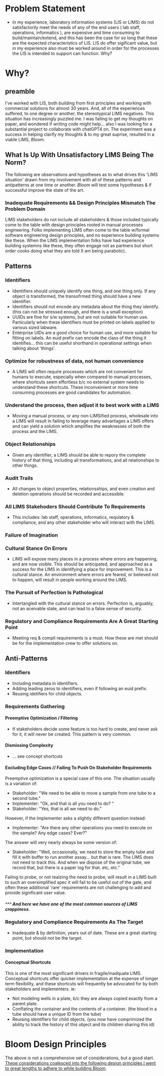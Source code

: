 # Problem Statement
* In my experience, laboratory information systems (LIS or LIMS) do not satisfactorily meet the needs of any of the end users ( lab staff, operations, informatics ), are expensive and time consuming to build/maintain/extend, and this has been the case for so long that these are the expected characteristics of LIS. LIS do offer sigificant value, but in my experience also must be worked around in order for the processes the LIS is intended to support can function. Why?

# Why?
## preamble
I've worked with LIS, both building from first principles and working with commercial solutions for almost 30 years. And, all of the experiences suffered, to one degree or another, the stereotypical LIMS negatives. This situation has increasingly puzzled me. I was failing to get my thoughts on paper, and wondered if writing code might help... also I was looking for a substantial project to collaborate with chatGPT4 on. The experiment was a success in helping clarify my thoughts & to my great suprise, resulted in a viable LIMS, _Bloom_.

## What Is Up With Unsatisfactory LIMS Being The Norm?
The following are observations and hypotheses as to what drives this 'LIMS situation' drawn from my involvement with all of these patterns and antipatterns at one time or another.  _Bloom_ will test some hypotheses & if successful improve the state of the art. 
 

### Inadequate Requirements && Design Principles Mismatch The Problem Domain
LIMS stakeholders do not include all stakeholders & those included typically come to the table with design principles rooted in manual processes engineering. Folks implementing LIMS often come to the table w/formal software engineering design principles, and no experience building systems like these. When the LIMS implementation folks have had experience building systemns like these, they often engage not as partners but short order cooks doing what they are told (I am being parabolic). 




## Patterns
### Identifiers 
* Identifiers should uniquely identify one thing, and one thing only. If any object is transformed, the transofrmed thing should have a new identifier.
* Identifiers should not encode any metadata about the thing they identify. (this can not be stressed enough, and there is a small exception)
* UUIDs are fine for s/w systems, but are not suitable for human use. Particularly when these identifiers must be printed on labels applied to various sized labware.
* Enterprise UIDs are a good choice for human use, and more suitable for fitting on labels. An euid prefix can encode the class of the thing it identifies... this can be useful shorthand in operational settings when talking about 'things'.

### Optimize for robustness of data, not human convenience
* A LIMS will often require processes which are not convenient for humans to execute, especially when compared to manual processes, where shortcuts seem effortless b/c no external system needs to understand these shortcuts. These inconveinient or more time consuming processes are good candidates for automation.

### Understand the process, then adjust it to best work with a LIMS
* Moving a manual process, or any non-LIMSified process, wholesale into a LIMS will result in failing to leverage many advantages a LIMS offers and can yield a solution which amplifies the weaknesses of both the process and the LIMS.

### Object Relationships
* Given any identifier, a LIMS should be able to repory the complete history of that thing, including all transformations, and all relationships to other things. 

### Audit Trails
* All changes to object properties, relationsships, and even creation and deletion operations should be recorded and accessible.
 
### All LIMS Stakehoders Should Contribute To Requirements
* This includes: lab staff, operations, informatics, requlatory & compliance, and any other stakeholder who will interact with the LIMS.
### Failure of Imagination

### Cultural Stance On Errors
* LIMS will expose many places in a process where errors are happening, and are now visible. This should be anticipated, and approached as a success for the LIMS in identifying a place for improvement.  This is a cultural stance. An environment where errors are feared, or believed not to happen, will result in people working around the LIMS.


### The Pursuit of Perfection Is Pathological
* Intertangled with the cultural stance on errors.  Perfection is, arguably, not an aceivable state, and can lead to a false sense of security.
 
### Regulatory and Compliance Requirements Are A Great Starting Point
* Meeting req & compli requirements is a must. How these are met should be for the implementation crew to offer solutions on.

## Anti-Patterns
### Identifiers 
* Including metadata in identifiers.
* Adding leading zeros to identifiers, even if following an euid prefix.
* Reusing idetifiers for child objects. 

### Requirements Gathering

#### Preemptive Optimization / Filtering
* If stakeholders decide some feature is too hard to create, and never ask for it, it will never be created. This pattern is very common.

#### Dismissing Complexity
* ... see concept shortcuts

#### Excluding Edge Cases // Failing To Push On Stakeholder Requirements
Preemptive optimization is a special case of this one. The situation usually is a variation of:
* Stakeholder: "We need to be able to move a sample from one tube to a second tube."
* Implementer: "Ok, and that is all you need to do? "
* Stakeholder: "Yes, that is all we need to do."

However, if the Implementer asks a slightly different question instead:
* Implementer: "Are there any other operations you need to execute on the sample? Any edge cases? Ever?"

The answer will very nearly always be some version of:
* Stakeholder: "Well, occasionally, we need to store the empty tube and fill it with buffer to run another assay... but that is rare. The LIMS does not need to track this. And when we dispose of the original tube, we record that, but there is a paper log for that. etc, etc."

Failing to probe, or not realzing the need to probe, will result in a LIMS built to such an oversimplified spec it will fail to be useful out of the gate, and often these additional 'rare' requirements are not challenging to add and provide significant user value.

##### ^^^ And here we have one of the most common sources of LIMS crappiness.

### Regulatory and Compliance Requirements As The Target
* Inadequate & by definition, years out of date.  These are a great starting point, but should not be the target. 

### Implementation
#### Conceptual Shortcuts
This is one of the most significant drivers in fragile/inadquate LIMS. Conceptual shortcuts offer quicker implementation at the expense of longer term flexibility, and these shortcuts will frequently be advocated for by both stakeholders and implementers.
ie:
* Not modeling wells in a plate, b/c they are always copied exactly from a parent plate.
* Conflating the container and the contents of a container. (the blood in a tube should have a unique ID from the tube)
* Reuising identifiers for child objects. (you now have comprimized the ability to track the history of this object and its children sharing this id)



# Bloom Design Principles
The above is not a comprehensive set of considerations, but a good start.  [These considerations coalesced into the following design principles I went to great lengths to adhere to while building Bloom](./design_principles.md).



